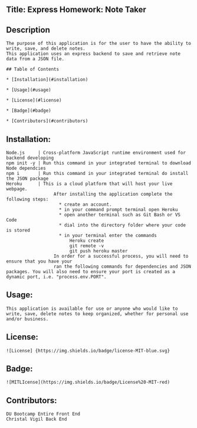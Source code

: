 ##  Title: Express Homework: Note Taker
  
## Description

    The purpose of this application is for the user to have the ability to write, save, and delete notes. 
    This application uses an express backend to save and retrieve note data from a JSON file.
  
    ## Table of Contents
  
    * [Installation](#installation)               
  
    * [Usage](#usage)
  
    * [License](#license)
  
    * [Badge](#badge)
  
    * [Contributors](#contributors)
  
    
## Installation:

    Node.js     | Cross-platform JavaScript runtime environment used for backend developing
    npm init -y | Run this command in your integrated terminal to download Node dependcies 
    npm i       | Run this command in your integrated terminal do install the JSON package 
    Heroku      | This is a cloud platform that will host your live webpage. 
                      After installing the application complete the following steps: 
                        * create an account. 
                        * in your command prompt terminal open Heroku 
                        * open another terminal such as Git Bash or VS Code 
                        * dial into the directory folder where your code is stored 
                        * in your terminal enter the commands
                            Heroku create 
                            git remote -v 
                            git push heroku master
                      In order for a successful process, you will need to ensure that you have your
                      ran the following commands for dependencies and JSON packages. You will also need to ensure your port is created as a dynamic port, i.e. "process.env.PORT".
   
## Usage:

    This application is available for use or anyone who would like to write, save, delete notes to keep organized, whether for personal use and/or business. 
    
## License:
    ![License] {https://img.shields.io/badge/license-MIT-blue.svg}
  
## Badge: 
    ![MITLIcense](https://img.shields.io/badge/License%20-MIT-red)
  
## Contributors:

    DU Bootcamp Entire Front End 
    Christal Vigil Back End 
    
  


